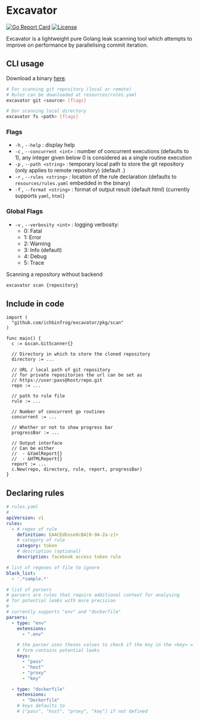 # Excavator

[![Go Report Card](https://goreportcard.com/badge/ichbinfrog/excavator)](https://goreportcard.com/report/github.com/ichbinfrog/excavator)  [![License](https://img.shields.io/badge/License-Apache%202.0-blue.svg)](https://github.com/ichbinfrog/excavator/blob/master/LICENSE)

Excavator is a lightweight pure Golang leak scanning tool which attempts to improve on performance by parallelising commit iteration.

## CLI usage
Download a binary [here](https://github.com/ichbinfrog/excavator/releases).

```sh
# For scanning git repository (local or remote)
# Rules can be downloaded at resources/rules.yaml
excavator git <source> [flags]

# Dor scanning local directory
excavator fs <path> [flags]
```

### Flags

- `-h` , `--help` : display help
- `-c` , `--concurrent <int>` : number of concurrent executions (defaults to 1), any integer given below 0 is considered as a single routine execution
- `-p` , `--path <string>` : temporary local path to store the git repository (only applies to remote repository) (default *.*)
- `-r` , `--rules <string>` : location of the rule declaration (defaults to `resources/rules.yaml` embedded in the binary)
- `-f` , `--format <string>` : format of output result (default *html*) (currently supports `yaml`, `html`)

### Global Flags

- `-v` , `--verbosity <int>` : logging verbosity:
  - 0: Fatal 
  - 1: Error
  - 2: Warning 
  - 3: Info (default) 
  - 4: Debug 
  - 5: Trace

Scanning a repository without backend
```sh
excavator scan {repository}
```

## Include in code

```golang
import (
  "github.com/ichbinfrog/excavator/pkg/scan"
)

func main() {
  c := &scan.GitScanner{}

  // Directory in which to store the cloned repository
  directory := ...
  
  // URL / local path of git repository
  // for private repositories the url can be set as
  // https://user:pass@host/repo.git
  repo := ...
  
  // path to rule file
  rule := ...

  // Number of concurrent go routines 
  concurrent := ...

  // Whether or not to show progress bar
  progressBar := ...

  // Output interface
  // Can be either
  //  - &YamlReport{}
  //  - &HTMLReport{}
  report := ...
  c.New(repo, directory, rule, report, progressBar)
}
```

## Declaring rules

```yaml
# rules.yaml
#
apiVersion: v1
rules:
  - # regex of rule
    definition: EAACEdEose0cBA[0-9A-Za-z]+
    # category of rule
    category: token
    # description (optional)
    description: facebook access token rule

# list of regexes of file to ignore
black_list:
  - '.*sample.*'

# list of parsers
# parsers are rules that require additional context for analysing
# for potential leaks with more precision
#
# currently supports "env" and "dockerfile" 
parsers:
  - type: "env" 
    extensions:
      - ".env" 

    # the parser uses theses values to check if the key in the <key> = <value>
    # form contains potential leaks 
    keys:               
      - "pass"
      - "host"
      - "proxy"
      - "key"

  - type: "dockerfile"
    extensions:
      - "Dockerfile"
    # keys defaults to 
    # ["pass", "host", "proxy", "key"] if not defined
```
